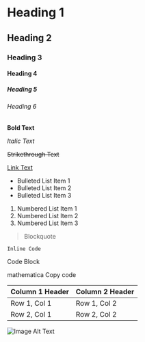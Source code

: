 # Heading 1

## Heading 2

### Heading 3

#### Heading 4

##### Heading 5

###### Heading 6

**Bold Text**

*Italic Text*

~~Strikethrough Text~~

[Link Text](https://www.example.com)

- Bulleted List Item 1
- Bulleted List Item 2
- Bulleted List Item 3

1. Numbered List Item 1
2. Numbered List Item 2
3. Numbered List Item 3

> Blockquote

`Inline Code`

Code Block

mathematica
Copy code

| Column 1 Header | Column 2 Header |
| --------------- | --------------- |
| Row 1, Col 1    | Row 1, Col 2    |
| Row 2, Col 1    | Row 2, Col 2    |

![Image Alt Text](image-url.png)
